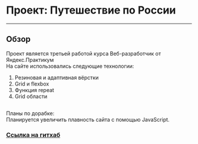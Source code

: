 # Проект: Путешествие по России
--------------------------------
## Обзор
Проект является третьей работой курса Веб-разработчик от Яндекс.Практикум  
На сайте использовались следующие технологии:
1. Резиновая и адаптивная вёрстки
2. Grid и flexbox
3. Функция repeat
4. Grid области  
##
Планы по дорабке:  
Планируется увеличить плавность сайта с помощью JavaScript.

### [Ссылка на гитхаб](https://github.com/Quacevizz/russian-travel/deployments/activity_log?environment=github-pages "Переход на страницу с проектом")

